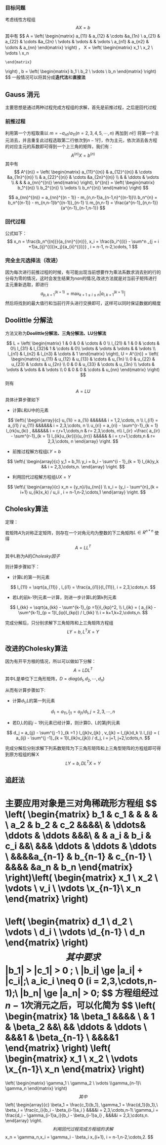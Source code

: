 ### 目标问题

考虑线性方程组 
$$
A X = b
$$
其中有
$$
A = \left(
	\begin{matrix}
		a_{11} & a_{12} & \cdots &a_{1n} \\
		a_{21} & a_{22} & \cdots &a_{2n} \\
		\vdots & \vdots &             & \vdots \\
		a_{n1} & a_{n2} & \cdots & a_{nn}
	\end{matrix}
\right)
，
X = \left(
	\begin{matrix}
	x_1 \\ x_2 \\ \vdots \\ x_n
	
	\end{matrix}
\right)
,
b = \left(
	\begin{matrix}
	b_1 \\ b_2 \\ \vdots \\ b_n
	\end{matrix}
\right)
$$
一般情况可以将其分成**迭代法**和**直接法**

## Gauss 消元

主要思想是通过两种过程完成方程组的求解，首先是前推过程，之后是回代过程

### 前推过程

利用第一个方程取乘以 $m = - a_{n1}/ a_{11} (n = 2 ,3,4,5,\cdots, n)$ 再加到 $n$行 将第一个主元消去，并且重复此过程选取第二行依次到$n-1$行，作为主元，依次消去各方程的对应主元的系数即可得到一个上三角的矩阵，我们有：
$$
A^{(n)}X = b^{(n)}
$$
其中有
$$
A^{(n)} = \left(
	\begin{matrix}
		a_{11}^{(n)} & a_{12}^{(n)} & \cdots &a_{1n}^{(n)} \\
		 		    & a_{22}^{(n)} & \cdots &a_{2n}^{(n)} \\
		 		    & 		        & \ddots             & \vdots \\
				   &   &          & a_{nn}^{(n)}
	\end{matrix}
\right),
b^{(n)} = \left(
	\begin{matrix}
	b_1^{(n)} \\ b_2^{(n)} \\ \vdots \\ b_n^{(n)}
	\end{matrix}
\right)
$$

$$
a_{nn}^{(n)} = a_{nn}^{(n - 1)} - m_{n,n-1}a_{n-1,n}^{(n-1)}\\
b_n^{n} = b_n^{(n-1)} - m_{n,n-1}b^{(n-1)}_{n-1} \\
m_{n,n-1} = \frac{a^{n-1}_{n,n-1}}{a^{n-1}_{n-1,n-1}}
$$

### 回代过程

公式如下：
$$
x_n = \frac{b_n^{(n)}}{a_{nn}^{(n)}}, 
x_i = \frac{b_i^{(i)} - \sum^n _{j = i +1}a_{ij}^{(i)}x_j}{a_{ii}^{(i)}} , i = n-1, n-2,\cdots, 1
$$

### 完全主元选择法（改进）

因为每次进行前推过程的时候，有可能出现当前想要作为乘法系数求消去别的行的分母为零的情况，这时会发生结果为$nan$的情况,改进方法就是对当前子矩阵进行主元重新选取，即进行
$$
a_{p,k+1}^{(k+1)} = {\max}_{ k+1 \le i \le n } |a_{i, k+1}^{(k+1)}|
$$
然后将找到的最大值行和当前行开头进行交换即可，这样可以同时保证数据的精度



## Doolittle 分解法

方法又称为**Doolittle分解法、三角分解法、LU分解法**


$$
L = \left(
	\begin{matrix}
		1 & 0 & 0 & \cdots & 0 \\
		l_{21} & 1 &  0 & \cdots &  0\\
		l_{31} & l_{32}& 1 & \cdots & 0\\
		\vdots & \vdots & \vdots &  & \vdots \\
		l_{n1} & l_{n2} & l_{n3} & \cdots & 1
	\end{matrix}
\right),
U = A^{(n)} = \left( 
	\begin{matrix}
	u_{11} & u_{12} & u_{13} & \cdots & u_{1n} \\
	0 & u_{22} & u_{23} & \cdots & u_{2n} \\
	0 & 0 & u_{33} & \cdots & u_{3n} \\
	\vdots & \vdots & \vdots &  & \vdots \\
	0 & 0 & 0 & \cdots & u_{nn}	
	\end{matrix}
\right)
$$
则有
$$
A= LU
$$
具体计算步骤如下

- 计算$L$和$U$中的元素

$$
\left\{
    \begin{array}{c}
    	u_{1i} = a_{1i} &&&&&& i = 1,2,\cdots, n \\
    	l_{i1} = a_{i1} / u_{11} &&&&&& i = 2,3,\cdots, n \\
    	u_{ri} = a_{ri} - \sum^{r-1}_{k = 1} l_{rk}u_{ki} , &&&&&& i = r,r+1,\cdots,n & r= 2,3,\cdots, n\\
    	l_{ir} =\frac{ a_{ir} - \sum^{r-1}_{k = 1} l_{ik}u_{kr})}{u_{rr}} &&&&& & i = r,r+1,\cdots,n & r= 2,3,\cdots, n
    \end{array}
\right.
$$



- 前推过程解方程组$LY = b$

$$
\left\{
    	\begin{array}{c}
    	y_1 = b_1\\
    	y_i = b_i - \sum^{i - 1}_{k = 1} l_{ik}y_k && i = 2,3,\cdots,n.
    	\end{array}
\right.
$$



- 利用回代过程解方程组$UX = Y$

$$
\left\{
    	\begin{array}{c}
    	x_n = {y_n}/{u_{nn}} \\
    	x_i = (y_i - \sum^{n}_{k = i+1} u_{ik}x_k) / u_ii , i = n-1,n-2,\cdots,1
    	\end{array}
\right.
$$





## Cholesky算法

定理：

若矩阵$A$为对称正定矩阵，则存在一个对角元均为整数的下三角矩阵$L \in R^{n*n}$ 使得
$$
A = L L ^T
$$
其中L称为A的$Cholesky因子$

则计算步骤如下：

- 计算$L$的第一列元素

$$
l_{11} = \sqrt{a_{11}} , l_{i1} = \frac{a_{i1}}{l_{11}}, i = 2,3,\cdots,n.
$$

- 若L的前k-1列元素一计算，则进一步计算L的第k列元素

$$
l_{kk} = \sqrt{a_{kk} - \sum^{k-1}_{p =1}}l_{kp}^2, \\
l_{ik} = ( a_{ik} - \sum^{k-1}_{p = 1}l_{ip}l_{kp}) / l_{kk} \\ i = k+1,k+2,\cdots,n.
$$

完成分解后，只分别求解下三角矩阵和上三角矩阵方程组
$$
LY = b, L^TX = Y
$$


## 改进的Cholesky算法

因为有开平方根的情况，所以可以做如下分解：
$$
A = L D L ^T
$$
其中L是单位下三角形矩阵，$D = diag(d_1,d_2,\cdots, d_n)$

从而有计算步骤如下:

- 计算$d_1$,$L$的第一列元素

$$
d_1 = a_{11}, l_{j1} = a_{j1}/d_1 , j = 2,3,\cdots,n
$$

- 若D,L的前$j-1$列元素已经计算，则计算D、L的第j列元素

$$
d_j = a_{jj} - \sum^{j -1 }_{k =1 } l_{jk}v_{jk} , v_{jk} = l_{jk}d_k \\
l_{ij} = ( a_{ij} - \sum^{j -1}_{k = 1}l_{ik}v_{jk}) / d_j, i = j+1, j+2,\cdots,n.
$$

完成分解后分别求解下列系数矩阵为下三角形矩阵和上三角型矩阵的方程组即可得到原方程组的解Ｘ
$$
LY = b, DL^TX = Y
$$

## 追赶法

主要应用对象是三对角稀疏形方程组
$$
\left(
	\begin{matrix}
		b_1 & c_1 & & & &  \\
		a_2 & b_2 & c_2 &&&&\\
		& \ddots& \ddots & \ddots &&&\\
		& & a_i & b_i & c_i &&\\
		 &&& \ddots & \ddots & \ddots \\
		&&&&a_{n-1} & b_{n-1} & c_{n-1} \\
		&&&& &a_n & b_n
	\end{matrix}
\right)\left(
	\begin{matrix}
	x_1 \\ x_2 \\ \vdots \\ v_i \\ \vdots \\x_{n-1}\\ x_n
	\end{matrix}
\right)
=
\left(
	\begin{matrix}
	d_1 \\ d_2 \\ \vdots \\ d_i \\ \vdots \\d_{n-1} \\ d_n
	\end{matrix}
\right)
$$
其中要求
$$
|b_1| > |c_1| > 0 ; \\
|b_i| \ge |a_i| + |c_i|;\\
a_ic_i \neq 0 (i = 2,3,\cdots,n-1);\\
|b_n| \ge |a_n| > 0;
$$
方程组经过$n-1$次消元之后，可以化简为
$$
\left(
	\begin{matrix}
		1& \beta_1 &&&& \\
		& 1 & \beta_2 &&\\
		&& \ddots & \ddots \\
		&&&1 & \beta_{n-1} \\
		&&&&1
	\end{matrix}
\right)
\left(
	\begin{matrix}
	x_1 \\ x_2 \\ \vdots \\x_{n-1}\\ x_n
	\end{matrix}
\right)
= 
\left(
	\begin{matrix}
	\gamma_1 \\ \gamma_2 \\ \vdots \\\gamma_{n-1}\\ \gamma_n
	\end{matrix}
\right)
$$
其中
$$
\left\{
    	\begin{array}{c}
    	\beta_1 = \frac{c_1}{b_1}, \gamma_1 = \frac{d_1}{b_1},\\
    	\beta_i = \frac{c_i}{b_i - \beta_{i-1}a_i } &&&&i = 2,3,\cdots,n-1\\
    	\gamma_i = \frac{d_i - \gamma_{i-1}a_i}{b_i - \beta_{i-1}a_i} , &&&&i = 2,3,\cdots,n.
    	\end{array}
\right.
$$
利用回代过程完成方程组的求解
$$
x_n = \gamma_n,x_i = \gamma_i - \beta_i x_{i+1}, i = n-1,n-2,\cdots,2.
$$





